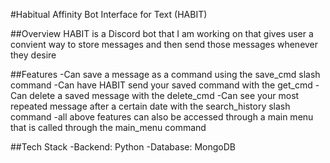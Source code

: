 #Habitual Affinity Bot Interface for Text (HABIT)

##Overview
HABIT is a Discord bot that I am working on that gives user a convient way to store messages and then send those messages whenever they desire

##Features
-Can save a message as a command using the save_cmd slash command 
-Can have HABIT send your saved command with the get_cmd
-Can delete a saved message with the delete_cmd 
-Can see your most repeated message after a certain date with the search_history slash command
-all above features can also be accessed through a main menu that is called through the main_menu command

##Tech Stack 
-Backend: Python 
-Database: MongoDB
